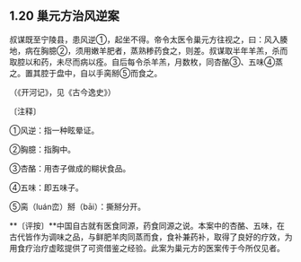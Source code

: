 ## 1.20  巢元方治风逆案

叔谋既至宁陵县，患风逆①，起坐不得。帝令太医令巢元方往视之，曰：风入腠地，病在胸臆②，须用嫩羊肥者，蒸熟糁药食之，则差。叔谋取半年羊羔，杀而取腔以和药，未尽而病以痊。自后每令杀羊羔，月数枚，同杏酪③、五味④蒸之。置其腔于盘中，自以手脔掰⑤而食之。

（《开河记》，见《古今逸史》）

〔注释〕

①风逆：指一种眩晕证。

②胸臆：指胸中。

③杏酪：用杏子做成的糊状食品。

④五味：即五味子。

⑤脔（luán峦）掰（bāi）：撕掰分开。

**〔评按〕**中国自古就有医食同源，药食同源之说。本案中的杏酪、五味，在古代皆作为调味之品，与鲜肥羊肉同蒸而食，食补兼药补，取得了良好的疗效，为用食疗治疗虚眩提供了可资借鉴之经验。此案为巢元方的医案传于今所仅见者。

